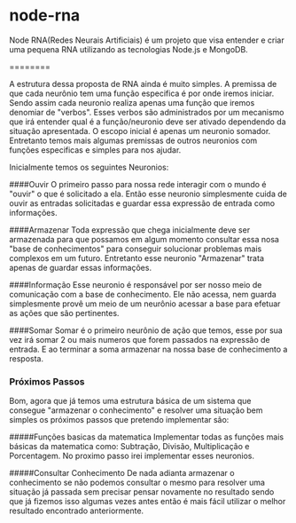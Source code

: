 node-rna
========

Node RNA(Redes Neurais Artificiais) é um projeto que visa entender e criar uma pequena RNA utilizando as tecnologias Node.js e MongoDB.

========

A estrutura dessa proposta de RNA ainda é muito simples. A premissa de que cada neurônio tem uma função especifica é por onde iremos iniciar. Sendo assim cada neuronio realiza apenas uma função que iremos denomiar de "verbos".
Esses verbos são administrados por um mecanismo que irá entender qual é a função/neuronio deve ser ativado dependendo da situação apresentada.
O escopo inicial é apenas um neuronio somador. Entretanto temos mais algumas premissas de outros neuronios com funções especificas e simples para nos ajudar.

Inicialmente temos os seguintes Neuronios:

####Ouvir
O primeiro passo para nossa rede interagir com o mundo é "ouvir" o que é solicitado a ela. Então esse neuronio simplesmente cuida de ouvir as entradas solicitadas e guardar essa expressão de entrada como informações.

####Armazenar
Toda expressão que chega inicialmente deve ser armazenada para que possamos em algum momento consultar essa nosa "base de conhecimentos" para conseguir solucionar problemas mais complexos em um futuro. Entretanto esse neuronio "Armazenar" trata apenas de guardar essas informações.

####Informação
Esse neuronio é responsável por ser nosso meio de comunicação com a base de conhecimento. Ele não acessa, nem guarda simplesmente provê um meio de um neurônio acessar a base para efetuar as ações que são pertinentes.

####Somar
Somar é o primeiro neurônio de ação que temos, esse por sua vez irá somar 2 ou mais numeros que forem passados na expressão de entrada. E ao terminar a soma armazenar na nossa base de conhecimento a resposta.

### Próximos Passos

Bom, agora que já temos uma estrutura básica de um sistema que consegue "armazenar o conhecimento" e resolver uma situação bem simples os próximos passos que pretendo implementar são:

#####Funções basicas da matematica
Implementar todas as funções mais básicas da matematica como: Subtração, Divisão, Multiplicação e Porcentagem. No proximo passo irei implementar esses neuronios.

#####Consultar Conhecimento
De nada adianta armazenar o conhecimento se não podemos consultar o mesmo para resolver uma situação já passada sem precisar pensar novamente no resultado sendo que já fizemos isso algumas vezes antes então é mais fácil utilizar o melhor resultado encontrado anteriormente. 


